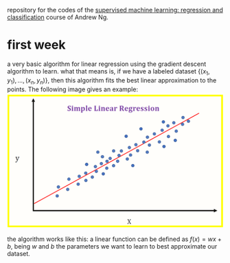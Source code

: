 repository for the codes of the [supervised machine learning: regression and classification](https://www.coursera.org/learn/machine-learning?specialization=machine-learning-introduction) course of Andrew Ng.

# first week

a very basic algorithm for linear regression using the gradient descent algorithm to learn. what that means is, if we have a labeled dataset $\{(x_1, y_1), \ldots, (x_n, y_n)\}$, then this algorithm fits the best linear approximation to the points. The following image gives an example:
![linear regression](./linreg.png)

the algorithm works like this: a linear function can be defined as $f(x) = wx + b$, being $w$ and $b$ the parameters we want to learn to best approximate our dataset.
